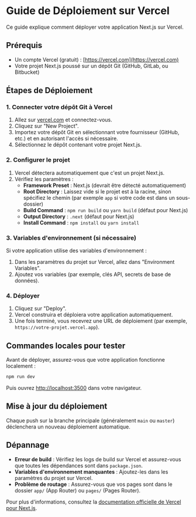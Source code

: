 # Guide de Déploiement sur Vercel

Ce guide explique comment déployer votre application Next.js sur Vercel.

## Prérequis

- Un compte Vercel (gratuit) : [https://vercel.com](https://vercel.com)
- Votre projet Next.js poussé sur un dépôt Git (GitHub, GitLab, ou Bitbucket)

## Étapes de Déploiement

### 1. Connecter votre dépôt Git à Vercel

1. Allez sur [vercel.com](https://vercel.com) et connectez-vous.
2. Cliquez sur "New Project".
3. Importez votre dépôt Git en sélectionnant votre fournisseur (GitHub, etc.) et en autorisant l'accès si nécessaire.
4. Sélectionnez le dépôt contenant votre projet Next.js.

### 2. Configurer le projet

1. Vercel détectera automatiquement que c'est un projet Next.js.
2. Vérifiez les paramètres :
   - **Framework Preset** : Next.js (devrait être détecté automatiquement)
   - **Root Directory** : Laissez vide si le projet est à la racine, sinon spécifiez le chemin (par exemple `app` si votre code est dans un sous-dossier)
   - **Build Command** : `npm run build` ou `yarn build` (défaut pour Next.js)
   - **Output Directory** : `.next` (défaut pour Next.js)
   - **Install Command** : `npm install` ou `yarn install`

### 3. Variables d'environnement (si nécessaire)

Si votre application utilise des variables d'environnement :
1. Dans les paramètres du projet sur Vercel, allez dans "Environment Variables".
2. Ajoutez vos variables (par exemple, clés API, secrets de base de données).

### 4. Déployer

1. Cliquez sur "Deploy".
2. Vercel construira et déploiera votre application automatiquement.
3. Une fois terminé, vous recevrez une URL de déploiement (par exemple, `https://votre-projet.vercel.app`).

## Commandes locales pour tester

Avant de déployer, assurez-vous que votre application fonctionne localement :

```bash
npm run dev
```

Puis ouvrez [http://localhost:3500](http://localhost:3500) dans votre navigateur.

## Mise à jour du déploiement

Chaque push sur la branche principale (généralement `main` ou `master`) déclenchera un nouveau déploiement automatique.

## Dépannage

- **Erreur de build** : Vérifiez les logs de build sur Vercel et assurez-vous que toutes les dépendances sont dans `package.json`.
- **Variables d'environnement manquantes** : Ajoutez-les dans les paramètres du projet sur Vercel.
- **Problème de routage** : Assurez-vous que vos pages sont dans le dossier `app/` (App Router) ou `pages/` (Pages Router).

Pour plus d'informations, consultez la [documentation officielle de Vercel pour Next.js](https://vercel.com/docs/frameworks/nextjs).

